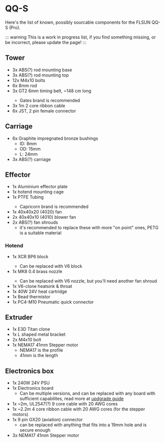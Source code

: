 # QQ-S

Here's the list of known, possibly sourcable components for the FLSUN QQ-S (Pro).

::: warning
This is a work in progress list, if you find something missing, or be incorrect, please update the page!
:::

## Tower

- 3x ABS(?) rod mounting base
- 3x ABS(?) rod mounting top
- 12x M4x10 bolts
- 6x 8mm rod
- 3x GT2 6mm timing belt, ~148 cm long <Badge text="Have a spare"/>
  - Gates brand is recommended
- 3x 1m 2 core ribbon cable
- 6x JST, 2 pin female connector

## Carriage

- 6x Graphite impregnated bronze bushings
  - ID: 8mm
  - OD: 15mm
  - L: 24mm
- 3x ABS(?) carriage

## Effector

- 1x Aluminium effector plate
- 1x hotend mounting cage
- 1x PTFE Tubing <Badge text="Have a spare"/>
  - Capricorn brand is recommended
- 1x 40x40x20 (4020) fan <Badge text="Have a spare"/>
- 2x 40x40x10 (4010) blower fan <Badge text="Have a spare"/>
- 2x ABS(?) fan shrouds
  - it's recommended to replace these with more "on point" ones, PETG is a suitable material

### Hotend

- 1x XCR BP6 block <Badge text="Have a spare"/>
  - Can be replaced with V6 block
- 1x MK8 0.4 brass nozzle <Badge text="Have a spare"/>
  - Can be replaced with V6 nozzle, but you'll need another fan shroud
- 1x V6-clone heatsink & throat
- 1x 40W 24V heat cartridge
- 1x Bead thermistor
- 1x PC4-M10 Pneumatic quick connector

## Extruder
- 1x E3D Titan clone
- 1x L shaped metal bracket
- 2x M4x10 bolt
- 1x NEMA17 41mm Stepper motor
  - NEMA17 is the profile
  - 41mm is the length

## Electronics box

- 1x 240W 24V PSU
- 1x Electronics board
  - Can be multiple versions, and can be replaced with any board with sufficient capabilites, read more at [updgrade guide](/guide/upgrades.md#board-switch)
- 1x ~2m, UL2547(?) 9 core cable with 20 AWG cores
- 1x ~2.2m 4 core ribbon cable with 20 AWG cores (for the stepper motors)
- 1x 9 pin GX20 (aviation) connector
  - can be replaced with anything that fits into a 19mm hole and is secure enough
- 3x NEMA17 41mm Stepper motor
